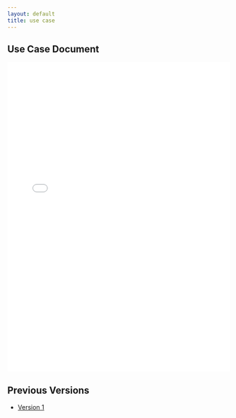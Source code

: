 ```yaml
---
layout: default
title: use case
---
```


## Use Case Document

<iframe src="files/UseCase_v1.pdf" style="width: 100%;height: 700px;border: none;"></iframe>

## Previous Versions

- [Version 1](files/UseCase_v1.pdf)
